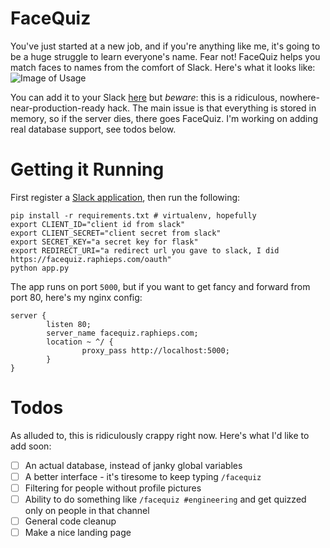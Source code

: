 # FaceQuiz

You've just started at a new job, and if you're anything like me, it's going to be a huge struggle to learn everyone's name. Fear not! FaceQuiz helps you match faces to names from the comfort of Slack. Here's what it looks like: ![Image of Usage](http://i.imgur.com/Al2HGMY.png)  

You can add it to your Slack [here](https://facequiz.raphieps.com) but *beware*: this is a ridiculous, nowhere-near-production-ready hack. The main issue is that everything is stored in memory, so if the server dies, there goes FaceQuiz. I'm working on adding real database support, see todos below.

# Getting it Running
First register a [Slack application](https://api.slack.com/slack-apps), then run the following:

```shell
pip install -r requirements.txt # virtualenv, hopefully
export CLIENT_ID="client id from slack"
export CLIENT_SECRET="client secret from slack"
export SECRET_KEY="a secret key for flask"
export REDIRECT_URI="a redirect url you gave to slack, I did https://facequiz.raphieps.com/oauth"
python app.py
```

The app runs on port `5000`, but if you want to get fancy and forward from port 80, here's my nginx config:

```
server {
        listen 80;
        server_name facequiz.raphieps.com;
        location ~ ^/ {
                proxy_pass http://localhost:5000;
        }
}
```

# Todos

As alluded to, this is ridiculously crappy right now. Here's what I'd like to add soon:  
- [ ] An actual database, instead of janky global variables  
- [ ] A better interface - it's tiresome to keep typing `/facequiz`  
- [ ] Filtering for people without profile pictures  
- [ ] Ability to do something like `/facequiz #engineering` and get quizzed only on people in that channel  
- [ ] General code cleanup 
- [ ] Make a nice landing page 